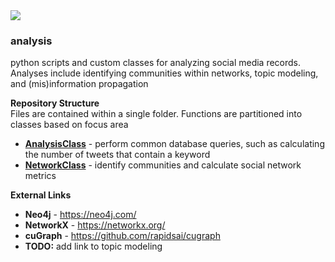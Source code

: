 <img src="https://github.com/larkinandy/ChildrensHealthSocialMediaASP3IRE/blob/main/images/analysis/Network.png">

### analysis
python scripts and custom classes for analyzing social media records.  Analyses include identifying communities within networks, topic modeling, and (mis)information propagation

**Repository Structure** <br>
Files are contained within a single folder.  Functions are partitioned into classes based on focus area

- **[AnalysisClass](https://github.com/larkinandy/ChildrensHealthSocialMediaASP3IRE/tree/master/analysis/AnalysisClass.py)** - perform common database queries, such as calculating the number of tweets that contain a keyword <br>
- **[NetworkClass](https://github.com/larkinandy/ChildrensHealthSocialMediaASP3IRE/tree/master/analysis/NetworkClass.py)** - identify communities and calculate social network metrics <br>

**External Links**
- **Neo4j** - https://neo4j.com/
- **NetworkX** - https://networkx.org/
- **cuGraph** - https://github.com/rapidsai/cugraph
- **TODO:** add link to topic modeling
